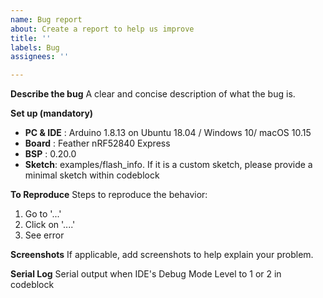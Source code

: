 ```yaml
---
name: Bug report
about: Create a report to help us improve
title: ''
labels: Bug
assignees: ''

---
```


**Describe the bug**
A clear and concise description of what the bug is.

**Set up (mandatory)**
 - **PC & IDE** : Arduino 1.8.13 on Ubuntu 18.04 / Windows 10/ macOS 10.15
 - **Board** : Feather nRF52840 Express
 - **BSP**   : 0.20.0
 - **Sketch**: examples/flash_info. If it is a custom sketch, please provide a minimal sketch within codeblock

**To Reproduce**
Steps to reproduce the behavior:
1. Go to '...'
2. Click on '....'
3. See error

**Screenshots**
If applicable, add screenshots to help explain your problem.

**Serial Log**
Serial output when IDE's Debug Mode Level to 1 or 2 in codeblock
